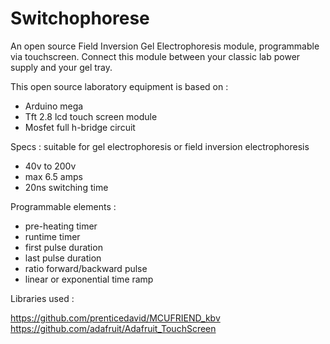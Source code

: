 # Switchophorese
An open source Field Inversion Gel Electrophoresis module, programmable via touchscreen.
Connect this module between your classic lab power supply and your gel tray.

This open source laboratory equipment is based on :

- Arduino mega
- Tft 2.8 lcd touch screen module
- Mosfet full h-bridge circuit

Specs : suitable for gel electrophoresis or field inversion electrophoresis

- 40v to 200v
- max 6.5 amps
- 20ns switching time

Programmable elements :

- pre-heating timer
- runtime timer
- first pulse duration
- last pulse duration
- ratio forward/backward pulse
- linear or exponential time ramp

Libraries used :

https://github.com/prenticedavid/MCUFRIEND_kbv
https://github.com/adafruit/Adafruit_TouchScreen
